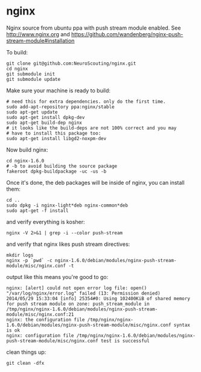 nginx
=====

Nginx source from ubuntu ppa with push stream module enabled. 
See http://www.nginx.org and https://github.com/wandenberg/nginx-push-stream-module#installation

To build:

```shell
git clone git@github.com:NeuroScouting/nginx.git
cd nginx
git submodule init
git submodule update
```

Make sure your machine is ready to build:

```shell
# need this for extra dependencies. only do the first time.
sudo add-apt-repository ppa:nginx/stable
sudo apt-get update
sudo apt-get install dpkg-dev
sudo apt-get build-dep nginx
# it looks like the build-deps are not 100% correct and you may 
# have to install this package too:
sudo apt-get install libgd2-noxpm-dev
```

Now build nginx:

```shell
cd nginx-1.6.0
# -b to avoid building the source package
fakeroot dpkg-buildpackage -uc -us -b
```

Once it's done, the deb packages will be inside of nginx, you can install them:

```shell
cd ..
sudo dpkg -i nginx-light*deb nginx-common*deb
sudo apt-get -f install
```

and verify everything is kosher:
```shell
nginx -V 2>&1 | grep -i --color push-stream
```

and verify that nginx likes push stream directives:
```shell
mkdir logs
nginx -p `pwd` -c nginx-1.6.0/debian/modules/nginx-push-stream-module/misc/nginx.conf -t
```

output like this means you're good to go:
```
nginx: [alert] could not open error log file: open() "/var/log/nginx/error.log" failed (13: Permission denied)
2014/05/29 15:33:04 [info] 25354#0: Using 102400KiB of shared memory for push stream module on zone: push_stream_module in /tmp/nginx/nginx-1.6.0/debian/modules/nginx-push-stream-module/misc/nginx.conf:21
nginx: the configuration file /tmp/nginx/nginx-1.6.0/debian/modules/nginx-push-stream-module/misc/nginx.conf syntax is ok
nginx: configuration file /tmp/nginx/nginx-1.6.0/debian/modules/nginx-push-stream-module/misc/nginx.conf test is successful
```

clean things up:
```shell
git clean -dfx
```
